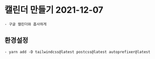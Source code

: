 # 캘린더 만들기 2021-12-07 
    - 구글 캘린더와 흡사하게 

## 환경설정 
    - yarn add -D tailwindcss@latest postcss@latest autoprefixer@latest 